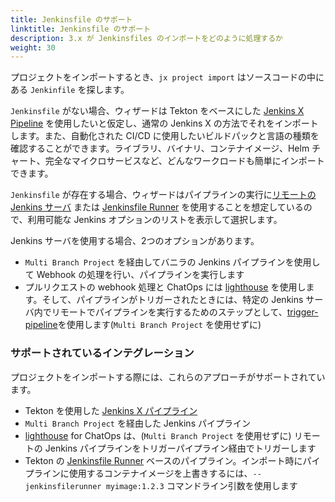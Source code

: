 ```yaml
---
title: Jenkinsfile のサポート
linktitle: Jenkinsfile のサポート
description: 3.x が Jenkinsfiles のインポートをどのように処理するか
weight: 30
---
```



プロジェクトをインポートするとき、`jx project import` はソースコードの中にある `Jenkinfile` を探します。

`Jenkinsfile` がない場合、ウィザードは Tekton をベースにした [Jenkins X Pipeline](https://jenkins-x.io/about/concepts/jenkins-x-pipelines/) を使用したいと仮定し、通常の Jenkins X の方法でそれをインポートします。また、自動化された CI/CD に使用したいビルドパックと言語の種類を確認することができます。ライブラリ、バイナリ、コンテナイメージ、Helm チャート、完全なマイクロサービスなど、どんなワークロードも簡単にインポートできます。

`Jenkinsfile` が存在する場合、ウィザードはパイプラインの実行に[リモートの Jenkins サーバ](/docs/v3/guides/jenkins/) または [Jenkinsfile Runner](https://github.com/jenkinsci/jenkinsfile-runner) を使用することを想定しているので、利用可能な Jenkins オプションのリストを表示して選択します。

Jenkins サーバを使用する場合、2つのオプションがあります。

* `Multi Branch Project` を経由してバニラの Jenkins パイプラインを使用して Webhook の処理を行い、パイプラインを実行します
* プルリクエストの webhook 処理と ChatOps には [lighthouse](https://github.com/jenkins-x/lighthouse) を使用します。そして、パイプラインがトリガーされたときには、特定の Jenkins サーバ内でリモートでパイプラインを実行するためのステップとして、[trigger-pipeline](https://github.com/jenkins-x-labs/trigger-pipeline)を使用します(`Multi Branch Project` を使用せずに)

### サポートされているインテグレーション

プロジェクトをインポートする際には、これらのアプローチがサポートされています。

* Tekton を使用した [Jenkins X パイプライン](https://jenkins-x.io/about/concepts/jenkins-x-pipelines/)
* `Multi Branch Project` を経由した Jenkins パイプライン
* [lighthouse](https://github.com/jenkins-x/lighthouse) for ChatOps は、(`Multi Branch Project` を使用せずに) リモートの Jenkins パイプラインをトリガーパイプライン経由でトリガーします
* Tekton の [Jenkinsfile Runner](https://github.com/jenkinsci/jenkinsfile-runner) ベースのパイプライン。インポート時にパイプラインに使用するコンテナイメージを上書きするには、`--jenkinsfilerunner myimage:1.2.3` コマンドライン引数を使用します
